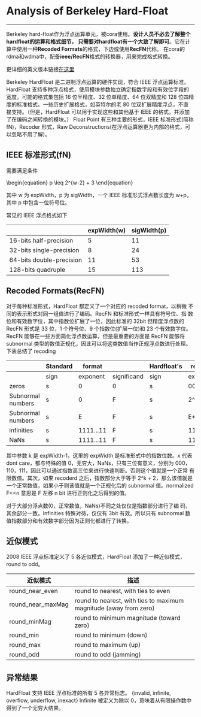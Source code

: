 
# Analysis of Berkeley Hard-Float 

---

Berkeley hard-float作为浮点运算单元，被cora使用。**设计人员不必去了解整个hardfloat的运算和格式细节，
只需要对hardfloat有一个大致了解即可**。它在计算中使用一种**Recoded Formats**的格式，下边或使用**RecFN**代称。
在cora的rdma和wdma中，配备**ieee/RecFN**格式的转换器，用来完成格式转换。

更详细的英文版本链接[在这里](http://www.jhauser.us/arithmetic/HardFloat-1/doc/HardFloat-Verilog.html)

Berkeley HardFloat 是二进制浮点运算的硬件实现，符合 IEEE 浮点运算标准。
HardFloat 支持多种浮点格式，使用模块参数独立确定指数字段和有效位字段的
宽度。可能的格式集包括 16 位半精度、32 位单精度、64 位双精度和 128 位四精
度的标准格式。一些历史扩展格式，如英特尔的老 80 位双扩展精度浮点，不直
接支持。（但是，HardFloat 可以用于实现这些和其他基于 IEEE 的格式，并添加
了在编码之间转换的模块。）
Float Point 有三种主要的形式，IEEE 标准形式(简称 fN)，Recoder 形式，Raw
Deconstructions(在浮点运算器更为内部的格式，可以忽略不用了解)。

## IEEE 标准形式(fN)

需要满足条件

\begin{equation}
p \leq 2^{w-2} + 3
\end{equation}

其中 w 为 expWidth，p 为 sigWidth，一个 IEEE 标准形式浮点数长度为 w+p，
其中 p 中包含一位符号位。

常见的 IEEE 浮点格式如下

|       | expWidth(w) | sigWidth(p) |
| ----------- | ----------- | ----------- |
|16-bits half-precision | 5 | 11 |
|32-bits single-precision | 8 | 24 |
|64-bits double-precision | 11 | 53 |
|128-bits quadruple | 15 | 113 |


## Recoded Formats(RecFN)

对于每种标准形式，HardFloat 都定义了一个对应的 recoded format，以稍微
不同的表示形式对同一组值进行了编码。RecFN 和标准形式一样具有符号位、指
数位和有效数字位，其中指数位扩展了一位，因此标准的 32bit 但精度浮点数的
RecFN 形式是 33 位，1 个符号位、9 个指数位(扩展一位)和 23 个有效数字位。
RecFN 能够在一些方面简化浮点数运算，但是最重要的方面是 RecFN 能够将
subnormal 类型的数值正规化，因此可以将这类数值当作正规浮点数进行处理。
下表总结了 recoding


|       | Standard  |  format  |     |  Hardfloat's | recoded    | format    |
| ----- | ----------- | ----- |----- | ----------- | ----------- |----------- |
|        | sign | exponent | significand | sign | exponent | significand |
| zeros  | s  | 0 | 0 | s | 000xx...xx | 0 |
|  Subnormal numbers     | s  | 0 | F | s | 2^k+2-n  | normalized F<<n |
| Subnormal numbers     | s  | E  | F | s | E+2^k+1 | F |
| infinities | s  | 1111...11 | F | s | 110xx...xx | xxxx.xxx |
| NaNs  | s  | 1111...11 | F | s | 111xx...xx | F |

其中参数 k 是 expWidth-1，这里的 expWidth 是标准形式中的指数位数。x
代表 dont care，都与特殊的值 0，无穷大，NaNs，只有三位有意义，分别为 000，
110，111，因此可以通过指数高三位来进行快速判断。否则这个值就是一个正常
有限数值。其次，如果 recoderd 之后，指数部分大于等于 2^k + 2，那么该值就是
一个正常数值，如果小于则该值就是一个正规化后的 subnormal 值。normalized
F<<n 意思是 F 左移 n bit 进行正则化之后得到的值。

对于大部分浮点数(0，正常数值，NaNs)不同之处仅仅是指数部分进行了编
码，其余部分一致。Infinities 特殊对待，仅仅有 3bit 有效。所以只有 subnormal
数值指数部分和有效数字部分因为正则化都进行了转换。

## 近似模式

2008 IEEE 浮点标准定义了 5 各近似模式，HardFloat 添加了一种近似模式，
round to odd。

|近似模式|描述|
|----|----|
|  round_near_even     | round to nearest, with ties to even |
|  round_near_maxMag     | round to nearest, with ties to maximum magnitude (away from zero) |
|  round_minMag     | round to minimum magnitude (toward zero) |
|  round_min      | round to minimum (down) |
|  round_max     | round to maximum (up) |
|  round_odd     | round to odd (jamming) |

## 异常结果

HardFloat 支持 IEEE 浮点标准的所有 5 各异常标志。
{invalid, infinite, overflow, underflow, inexact}
Infinite 被定义为除以 0，意味着从有限操作数中得到了一个无穷大结果。


















